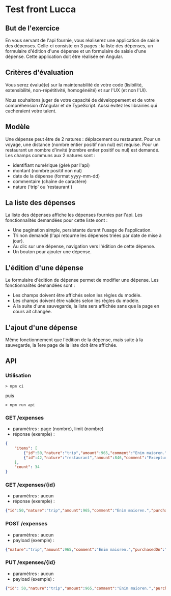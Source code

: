 # Test front Lucca

## But de l'exercice

En vous servant de l'api fournie, vous réaliserez une application de saisie des dépenses.
Celle-ci consiste en 3 pages : la liste des dépenses, un formulaire d'édition d'une dépense et un formulaire de saisie d'une dépense.
Cette application doit être réalisée en Angular.

## Critères d'évaluation

Vous serez évalué(e) sur la maintenabilité de votre code (lisibilité, extensibilité, non-répétitivité, homogénéité) et sur l'UX (et non l'UI).

Nous souhaitons juger de votre capacité de développement et de votre compréhension d'Angular et de TypeScript. Aussi évitez les librairies qui cacheraient votre talent.

## Modèle

Une dépense peut être de 2 natures : déplacement ou restaurant. Pour un voyage, une distance (nombre entier positif non nul) est requise. Pour un restaurant un nombre d'invité (nombre entier positif ou nul) est demandé.
Les champs communs aux 2 natures sont :

- identifiant numérique (géré par l'api)
- montant (nombre positif non nul)
- date de la dépense (format yyyy-mm-dd)
- commentaire (chaîne de caractère)
- nature ('trip' ou 'restaurant')

## La liste des dépenses

La liste des dépenses affiche les dépenses fournies par l'api. Les fonctionnalités demandées pour cette liste sont :

- Une pagination simple, persistante durant l'usage de l'application.
- Tri non demandé (l'api retourne les dépenses triées par date de mise à jour).
- Au clic sur une dépense, navigation vers l'édition de cette dépense.
- Un bouton pour ajouter une dépense.

## L'édition d'une dépense

Le formulaire d'édition de dépense permet de modifier une dépense. Les fonctionnalités demandées sont :

- Les champs doivent être affichés selon les règles du modèle.
- Les champs doivent être validés selon les règles du modèle.
- A la suite d'une sauvegarde, la liste sera affichée sans que la page en cours ait changée.

## L'ajout d'une dépense

Même fonctionnement que l'édition de la dépense, mais suite à la sauvegarde, la 1ere page de la liste doit être affichée.

## API

### Utilisation

`> npm ci`

puis

`> npm run api`

### GET /expenses

- paramètres : page (nombre), limit (nombre)
- réponse (exemple) :
```json
{
    "items": [
        {"id":50,"nature":"trip","amount":965,"comment":"Enim maioren.","purchasedOn":"2022-05-12","updatedAt":"2022-11-16T00:09:12.057Z","distance":988},
        {"id":42,"nature":"restaurant","amount":846,"comment":"Excepturi blanditiis at est sapiente tenetur ipsum sunt voluptate, vp.","purchasedOn":"2022-08-08","updatedAt":"2022-10-21T06:25:59.492Z","invites":2}
    ],
    "count": 34
}
```

### GET /expenses/{id}

- paramètres : aucun
- réponse (exemple) :
```json
{"id":50,"nature":"trip","amount":965,"comment":"Enim maioren.","purchasedOn":"2022-05-12","updatedAt":"2022-11-16T00:09:12.057Z","distance":988}
```

### POST /expenses

- paramètres : aucun
- payload (exemple) :
```json
{"nature":"trip","amount":965,"comment":"Enim maioren.","purchasedOn":"2022-05-12","distance":988}
```

### PUT /expenses/{id}
- paramètres : aucun
- payload (exemple) :
```json
{"id": 50,"nature":"trip","amount":965,"comment":"Enim maioren.","purchasedOn":"2022-05-12","distance":988}
```

